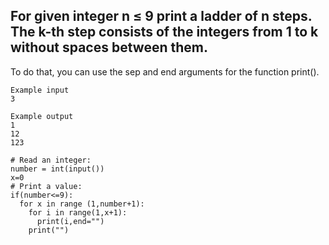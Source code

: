 ## For given integer n ≤ 9 print a ladder of n steps. The k-th step consists of the integers from 1 to k without spaces between them.
To do that, you can use the sep and end arguments for the function print().
```
Example input
3

Example output
1
12
123
```
```
# Read an integer:
number = int(input())
x=0
# Print a value:
if(number<=9):
  for x in range (1,number+1):
    for i in range(1,x+1):
      print(i,end="")
    print("")
```
